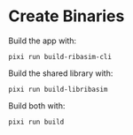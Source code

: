 # Create Binaries

Build the app with:

```
pixi run build-ribasim-cli
```

Build the shared library with:

```
pixi run build-libribasim
```

Build both with:

```
pixi run build
```
